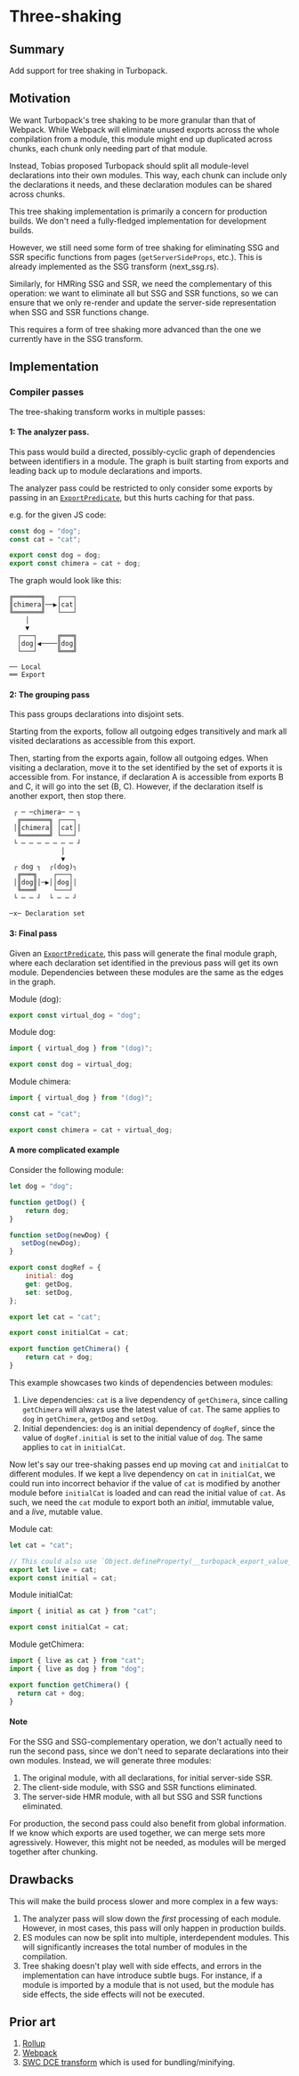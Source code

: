 # Three-shaking

## Summary

Add support for tree shaking in Turbopack.

## Motivation

We want Turbopack's tree shaking to be more granular than that of Webpack.
While Webpack will eliminate unused exports across the whole compilation
from a module, this module might end up duplicated across chunks, each chunk
only needing part of that module.

Instead, Tobias proposed Turbopack should split all module-level
declarations into their own modules. This way, each chunk can include only
the declarations it needs, and these declaration modules can be shared
across chunks.

This tree shaking implementation is primarily a concern for production
builds. We don't need a fully-fledged implementation for development builds.

However, we still need some form of tree shaking for eliminating
SSG and SSR specific functions from pages (`getServerSideProps`, etc.). This
is already implemented as the SSG transform (next_ssg.rs).

Similarly, for HMRing SSG and SSR, we need the complementary of this
operation: we want to eliminate all but SSG and SSR functions, so we can
ensure that we only re-render and update the server-side representation
when SSG and SSR functions change.

This requires a form of tree shaking more advanced than the one we currently
have in the SSG transform.

## Implementation

### Compiler passes

The tree-shaking transform works in multiple passes:

#### 1: The analyzer pass.

This pass would build a directed, possibly-cyclic graph of dependencies
between identifiers in a module. The graph is built starting from exports
and leading back up to module declarations and imports.

The analyzer pass could be restricted to only consider some exports by
passing in an [`ExportPredicate`], but this hurts caching for that pass.

e.g. for the given JS code:

```js
const dog = "dog";
const cat = "cat";

export const dog = dog;
export const chimera = cat + dog;
```

The graph would look like this:

```text
╔═══════╗   ┌───┐
║chimera║──▶│cat│
╚═══════╝   └───┘
    │
    ▼
  ┌───┐     ╔═══╗
  │dog│◀────║dog║
  └───┘     ╚═══╝

── Local
══ Export
```

#### 2: The grouping pass

This pass groups declarations into disjoint sets.

Starting from the exports, follow all outgoing edges transitively and mark
all visited declarations as accessible from this export.

Then, starting from the exports again, follow all outgoing edges. When
visiting a declaration, move it to the set identified by the set of exports
it is accessible from. For instance, if declaration A is accessible from
exports B and C, it will go into the set (B, C). However, if the declaration
itself is another export, then stop there.

```text
 ┌ ─ ─chimera─ ─ ┐
  ╔═══════╗ ┌───┐
 │║chimera║ │cat││
  ╚═══════╝ └───┘
 └ ─ ─ ─ ─ ─ ─ ─ ┘
             │
             ▼
 ┌ dog ┐  ┌(dog)┐
  ╔═══╗    ┌───┐
 │║dog║│─▶││dog││
  ╚═══╝    └───┘
 └ ─ ─ ┘  └ ─ ─ ┘

─x─ Declaration set
```

#### 3: Final pass

Given an [`ExportPredicate`], this pass will generate the final module
graph, where each declaration set identified in the previous pass will get
its own module. Dependencies between these modules are the same as the
edges in the graph.

Module (dog):

```js
export const virtual_dog = "dog";
```

Module dog:

```js
import { virtual_dog } from "(dog)";

export const dog = virtual_dog;
```

Module chimera:

```js
import { virtual_dog } from "(dog)";

const cat = "cat";

export const chimera = cat + virtual_dog;
```

#### A more complicated example

Consider the following module:

```js
let dog = "dog";

function getDog() {
    return dog;
}

function setDog(newDog) {
   setDog(newDog);
}

export const dogRef = {
    initial: dog
    get: getDog,
    set: setDog,
};

export let cat = "cat";

export const initialCat = cat;

export function getChimera() {
    return cat + dog;
}
```

This example showcases two kinds of dependencies between modules:

1. Live dependencies: `cat` is a live dependency of `getChimera`, since
   calling `getChimera` will always use the latest value of `cat`. The same
   applies to `dog` in `getChimera`, `getDog` and `setDog`.
2. Initial dependencies: `dog` is an initial dependency of `dogRef`, since
   the value of `dogRef.initial` is set to the initial value of `dog`. The
   same applies to `cat` in `initialCat`.

Now let's say our tree-shaking passes end up moving `cat` and `initialCat`
to different modules. If we kept a live dependency on `cat` in `initialCat`,
we could run into incorrect behavior if the value of `cat` is modified by
another module before `initialCat` is loaded and can read the initial value
of `cat`. As such, we need the `cat` module to export both an _initial_,
immutable value, and a _live_, mutable value.

Module cat:

```js
let cat = "cat";

// This could also use `Object.defineProperty(__turbopack_export_value__, ...)`.
export let live = cat;
export const initial = cat;
```

Module initialCat:

```js
import { initial as cat } from "cat";

export const initialCat = cat;
```

Module getChimera:

```js
import { live as cat } from "cat";
import { live as dog } from "dog";

export function getChimera() {
  return cat + dog;
}
```

#### Note

For the SSG and SSG-complementary operation, we don't actually need to run
the second pass, since we don't need to separate declarations into their
own modules. Instead, we will generate three modules:

1. The original module, with all declarations, for initial server-side SSR.
2. The client-side module, with SSG and SSR functions eliminated.
3. The server-side HMR module, with all but SSG and SSR functions
   eliminated.

For production, the second pass could also benefit from global information.
If we know which exports are used together, we can merge sets more
agressively. However, this might not be needed, as modules will be merged
together after chunking.

## Drawbacks

This will make the build process slower and more complex in a few ways:

1. The analyzer pass will slow down the _first_ processing of each module.
   However, in most cases, this pass will only happen in production builds.
2. ES modules can now be split into multiple, interdependent modules. This
   will significantly increases the total number of modules in the
   compilation.
3. Tree shaking doesn't play well with side effects, and errors in the
   implementation can have introduce subtle bugs. For instance, if a
   module is imported by a module that is not used, but the module has
   side effects, the side effects will not be executed.

## Prior art

1. [Rollup](https://rollupjs.org/guide/en/#tree-shaking)
2. [Webpack](https://webpack.js.org/guides/tree-shaking/)
3. [SWC DCE transform] which is used for bundling/minifying.

[swc dce transform]: https://github.com/swc-project/swc/blob/main/crates/swc_ecma_transforms_optimization/src/simplify/dce/mod.rs
[`exportpredicate`]: ./src/lib.rs
